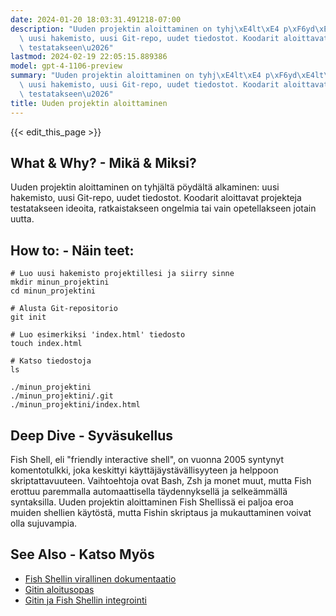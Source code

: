 ```yaml
---
date: 2024-01-20 18:03:31.491218-07:00
description: "Uuden projektin aloittaminen on tyhj\xE4lt\xE4 p\xF6yd\xE4lt\xE4 alkaminen:\
  \ uusi hakemisto, uusi Git-repo, uudet tiedostot. Koodarit aloittavat projekteja\
  \ testatakseen\u2026"
lastmod: 2024-02-19 22:05:15.889386
model: gpt-4-1106-preview
summary: "Uuden projektin aloittaminen on tyhj\xE4lt\xE4 p\xF6yd\xE4lt\xE4 alkaminen:\
  \ uusi hakemisto, uusi Git-repo, uudet tiedostot. Koodarit aloittavat projekteja\
  \ testatakseen\u2026"
title: Uuden projektin aloittaminen
---
```


{{< edit_this_page >}}

## What & Why? - Mikä & Miksi?
Uuden projektin aloittaminen on tyhjältä pöydältä alkaminen: uusi hakemisto, uusi Git-repo, uudet tiedostot. Koodarit aloittavat projekteja testatakseen ideoita, ratkaistakseen ongelmia tai vain opetellakseen jotain uutta.

## How to: - Näin teet:
```Fish Shell
# Luo uusi hakemisto projektillesi ja siirry sinne
mkdir minun_projektini
cd minun_projektini

# Alusta Git-repositorio
git init

# Luo esimerkiksi 'index.html' tiedosto
touch index.html

# Katso tiedostoja
ls
```
```
./minun_projektini
./minun_projektini/.git
./minun_projektini/index.html
```

## Deep Dive - Syväsukellus
Fish Shell, eli "friendly interactive shell", on vuonna 2005 syntynyt komentotulkki, joka keskittyi käyttäjäystävällisyyteen ja helppoon skriptattavuuteen. Vaihtoehtoja ovat Bash, Zsh ja monet muut, mutta Fish erottuu paremmalla automaattisella täydennyksellä ja selkeämmällä syntaksilla. Uuden projektin aloittaminen Fish Shellissä ei paljoa eroa muiden shellien käytöstä, mutta Fishin skriptaus ja mukauttaminen voivat olla sujuvampia.

## See Also - Katso Myös
- [Fish Shellin virallinen dokumentaatio](https://fishshell.com/docs/current/index.html)
- [Gitin aloitusopas](https://git-scm.com/book/en/v2/Getting-Started-About-Version-Control)
- [Gitin ja Fish Shellin integrointi](https://github.com/jorgebucaran/fisher)
